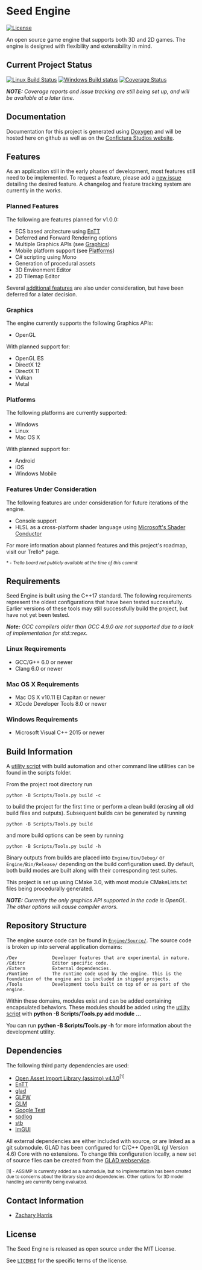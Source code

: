 # Seed Engine
[![License](https://img.shields.io/github/license/mashape/apistatus.svg)](LICENSE)

An open source game engine that supports both 3D and 2D games. The engine is designed with flexibility and extensibility in mind.

## Current Project Status

[![Linux Build Status](https://travis-ci.org/ConficturaStudios/seed-engine.svg?branch=master)](https://travis-ci.org/ConficturaStudios/seed-engine) 
[![Windows Build status](https://ci.appveyor.com/api/projects/status/n7te2x6t1ie888tv?svg=true)](https://ci.appveyor.com/project/ConficturaStudios/seed-engine)
[![Coverage Status](https://coveralls.io/repos/github/ConficturaStudios/seed-engine/badge.svg?branch=master)](https://coveralls.io/github/ConficturaStudios/seed-engine?branch=master)

***NOTE:*** *Coverage reports and issue tracking are still being set up, and will be available at a later time.*

## Documentation

Documentation for this project is generated using [Doxygen](https://www.doxygen.org) and will be hosted here on github as well as on the [Confictura Studios website](https://www.conficturastudios.com).

## Features

As an application still in the early phases of development, most features still need to be implemented. To request a feature, please add a [new issue](https://github.com/ConficturaStudios/seed-engine/issues/new) detailing the desired feature. A changelog and feature tracking system are currently in the works.

### Planned Features

The following are features planned for v1.0.0:

- ECS based arcitecture using [EnTT](https://github.com/skypjack/entt)
- Deferred and Forward Rendering options
- Multiple Graphics APIs (see [Graphics](#Graphics))
- Mobile platform support (see [Platforms](#Platforms))
- C# scripting using Mono
- Generation of procedural assets
- 3D Environment Editor
- 2D Tilemap Editor

Several [additional features](#Features-Under-Consideration) are also under consideration, but have been deferred for a later decision.

### Graphics

The engine currently supports the following Graphics APIs:

- OpenGL

With planned support for:

- OpenGL ES
- DirectX 12
- DirectX 11
- Vulkan
- Metal

### Platforms

The following platforms are currently supported:

- Windows
- Linux
- Mac OS X

With planned support for:

- Android
- iOS
- Windows Mobile

### Features Under Consideration

The following features are under consideration for future iterations of the engine.

- Console support
- HLSL as a cross-platform shader language using [Microsoft's Shader Conductor](https://github.com/Microsoft/ShaderConductor)

For more information about planned features and this project's roadmap, visit our Trello* page.

<sub name = "FeaturesNote1">* - *Trello board not publicly available at the time of this commit*</sub>

## Requirements

Seed Engine is built using the C++17 standard. The following requirements represent the oldest configurations that have been tested successfully. Earlier versions of these tools may still successfully build the project, but have not yet been tested.

***Note:*** *GCC compilers older than GCC 4.9.0 are not supported due to a lack of implementation for std::regex.*

### Linux Requirements
- GCC/G++ 6.0 or newer
- Clang 6.0 or newer
### Mac OS X Requirements
- Mac OS X v10.11 El Capitan or newer
- XCode Developer Tools 8.0 or newer
### Windows Requirements
- Microsoft Visual C++ 2015 or newer

## Build Information

A [utility script](https://github.com/ConficturaStudios/seed-engine/blob/master/Scripts/Tools.py) with build automation and other command line utilities can be found in the scripts folder.

From the project root directory run

    python -B Scripts/Tools.py build -c

to build the project for the first time or perform a clean build (erasing all old build files and outputs). Subsequent builds can be generated by running

    python -B Scripts/Tools.py build

and more build options can be seen by running

    python -B Scripts/Tools.py build -h


Binary outputs from builds are placed into `Engine/Bin/Debug/` or `Engine/Bin/Release/` depending on the build configuration used. By default, both build modes are built along with their corresponding test suites. 

This project is set up using CMake 3.0, with most module CMakeLists.txt files being procedurally generated.

***NOTE:*** *Currently the only graphics API supported in the code is OpenGL. The other options will cause compiler errors.*

## Repository Structure

The engine source code can be found in [`Engine/Source/`](https://github.com/ConficturaStudios/seed-engine/tree/master/Engine/Source). The source code is broken up into serveral application domains:

    /Dev             Developer features that are experimental in nature.
    /Editor          Editor specific code.
    /Extern          External dependencies.
    /Runtime         The runtime code used by the engine. This is the foundation of the engine and is included in shipped projects.
    /Tools           Development tools built on top of or as part of the engine.

Within these domains, modules exist and can be added containing encapsulated behaviors. These modules should be added using the [utility script](https://github.com/ConficturaStudios/seed-engine/blob/master/Scripts/Tools.py) with **python -B Scripts/Tools.py add module ...**

You can run **python -B Scripts/Tools.py -h** for more information about the development utility.

## Dependencies

The following third party dependencies are used:

- [Open Asset Import Library (assimp) v4.1.0](https://github.com/assimp/assimp)<sup>[1]</sup>
- [EnTT](https://github.com/skypjack/entt)
- [glad](https://github.com/Dav1dde/glad)
- [GLFW](https://github.com/glfw/glfw)
- [GLM](https://github.com/g-truc/glm)
- [Google Test](https://github.com/google/googletest)
- [spdlog](https://github.com/gabime/spdlog)
- [stb](https://github.com/nothings/stb)
- [ImGUI]()

All external dependencies are either included with source, or are linked as a git submodule. GLAD has been configured for C/C++ OpenGL (gl Version 4.6) Core with no extensions. To change this configuration locally, a new set of source files can be created from the [GLAD webservice](https://glad.dav1d.de/).

<sub name="DependencyNote1">[1] - ASSIMP is currently added as a submodule, but no implementation has been created due to concerns about the library size and dependencies. Other options for 3D model handling are currently being evaluated.</sub>

## Contact Information

- [Zachary Harris](mailto:zach@conficturastudios.com)

## License

The Seed Engine is released as open source under the MIT License.

See [`LICENSE`](LICENSE) for the specific terms of the license.